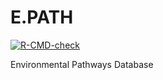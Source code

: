 # E.PATH
<!-- badges: start -->
[![R-CMD-check](https://github.com/AhmedMehdiLab/E.PATH/workflows/R-CMD-check/badge.svg)](https://github.com/AhmedMehdiLab/E.PATH/actions)
<!-- badges: end -->

Environmental Pathways Database
